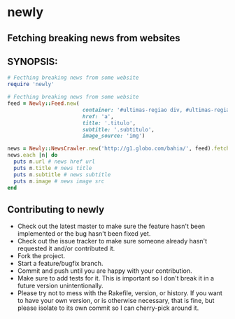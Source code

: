 # newly

## Fetching breaking news from websites

## SYNOPSIS:

``` ruby
# Fecthing breaking news from some website
require 'newly'

# Fecthing breaking news from some website
feed = Newly::Feed.new(
                        container: '#ultimas-regiao div, #ultimas-regiao ul li',
                        href: 'a',
                        title: '.titulo',
                        subtitle: '.subtitulo',
                        image_source: 'img')

news = Newly::NewsCrawler.new('http://g1.globo.com/bahia/', feed).fetch
news.each |n| do
  puts n.url # news href url
  puts n.title # news title
  puts n.subtitle # news subtitle
  puts n.image # news image src
end
```

## Contributing to newly

* Check out the latest master to make sure the feature hasn't been implemented or the bug hasn't been fixed yet.
* Check out the issue tracker to make sure someone already hasn't requested it and/or contributed it.
* Fork the project.
* Start a feature/bugfix branch.
* Commit and push until you are happy with your contribution.
* Make sure to add tests for it. This is important so I don't break it in a future version unintentionally.
* Please try not to mess with the Rakefile, version, or history. If you want to have your own version, or is otherwise necessary, that is fine, but please isolate to its own commit so I can cherry-pick around it.


